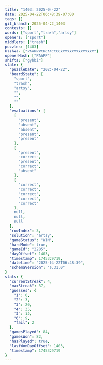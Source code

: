 ```yaml
---
title: "1403: 2025-04-22"
date: 2025-04-22T06:48:39-07:00
tags: []
git_branch: 2025-04-22_1403
contests: []
words: ["sport","trash","artsy"]
openers: ["sport"]
middlers: ["trash"]
puzzles: [1403]
hashes: ["PAAPPPCPCACCCCCXXXXXXXXXXXXXXX"]
openerHash: ["PAAPP"]
shifts: ["gybbi"]
state: {
  "puzzleDate": "2025-04-22",
  "boardState": [
    "sport",
    "trash",
    "artsy",
    "",
    "",
    ""
  ],
  "evaluations": [
    [
      "present",
      "absent",
      "absent",
      "present",
      "present"
    ],
    [
      "present",
      "correct",
      "present",
      "correct",
      "absent"
    ],
    [
      "correct",
      "correct",
      "correct",
      "correct",
      "correct"
    ],
    null,
    null,
    null
  ],
  "rowIndex": 3,
  "solution": "artsy",
  "gameStatus": "WIN",
  "hardMode": true,
  "gameId": "2285",
  "dayOffset": 1403,
  "timestamp": 1745329719,
  "datetime": "2025-04-22T06:48:39",
  "schemaVersion": "0.31.0"
}
stats: {
  "currentStreak": 4,
  "maxStreak": 37,
  "guesses": {
    "1": 0,
    "2": 3,
    "3": 20,
    "4": 35,
    "5": 15,
    "6": 9,
    "fail": 2
  },
  "gamesPlayed": 84,
  "gamesWon": 82,
  "hasPlayed": true,
  "lastWonDayOffset": 1403,
  "timestamp": 1745329719
}
---
```

<!-- more -->
